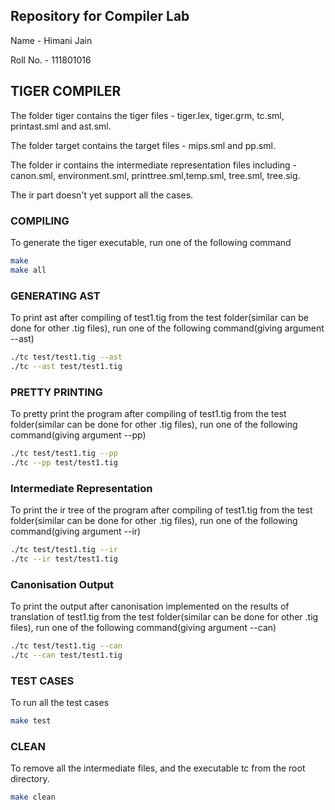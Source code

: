 ## Repository for Compiler Lab 

Name - Himani Jain

Roll No. - 111801016

## TIGER COMPILER

The folder tiger contains the tiger files - tiger.lex, tiger.grm, tc.sml, printast.sml and ast.sml. 

The folder target contains the target files - mips.sml and pp.sml.

The folder ir contains the intermediate representation files including - canon.sml, environment.sml, printtree.sml,temp.sml, tree.sml, tree.sig.

The ir part doesn't yet support all the cases. 

### COMPILING

To generate the tiger executable, run one of the following command 
```bash
make 
make all
```

### GENERATING AST 

To print ast after compiling of test1.tig from the test folder(similar can be done for other .tig files), run one of the following command(giving argument --ast)
```bash
./tc test/test1.tig --ast
./tc --ast test/test1.tig 
```

### PRETTY PRINTING

To pretty print the program after compiling of test1.tig from the test folder(similar can be done for other .tig files), run one of the following command(giving argument --pp)
```bash
./tc test/test1.tig --pp
./tc --pp test/test1.tig
```

### Intermediate Representation

To print the ir tree of the program after compiling of test1.tig from the test folder(similar can be done for other .tig files), run one of the following command(giving argument --ir)
```bash
./tc test/test1.tig --ir
./tc --ir test/test1.tig
```

### Canonisation Output

To print the output after canonisation implemented on the results of translation of test1.tig from the test folder(similar can be done for other .tig files), run one of the following command(giving argument --can)
```bash
./tc test/test1.tig --can
./tc --can test/test1.tig
```

### TEST CASES

To run all the test cases
```bash
make test
```

### CLEAN

To remove all the intermediate files, and the executable tc from the root directory.
```bash
make clean
```




